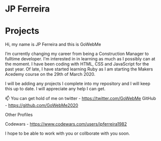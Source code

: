 JP Ferreira
======

# Projects

Hi, my name is JP Ferreira and this is GoWebMe

I’m currently changing my career from being a Construction Manager to fulltime developer. I'm interested in in learning as much as I possibly can at the moment.
I have been coding with HTML, CSS and JavaScript for the past year. Of late, I have started learning Ruby as I am starting the Makers Acedemy course on the 29th of March 2020.

I will be adding any projects I complete into my repository and I will keep this up to date. I will appreciate any help I can get.

📫 You can get hold of me on 
twitter - https://twitter.com/GoWebMe
GitHub - https://github.com/GoWebMe2020

Other Profiles

Codewars - https://www.codewars.com/users/jpferreira1982

I hope to be able to work with you or collborate with you soon.
